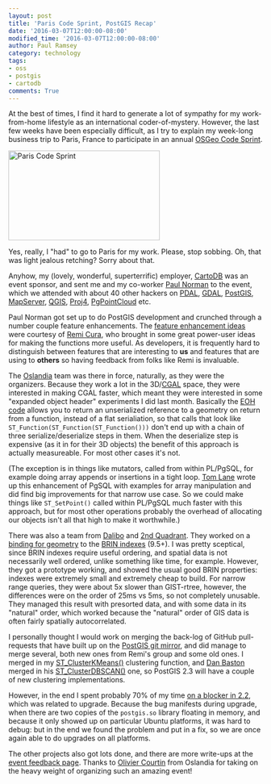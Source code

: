 ```yaml
---
layout: post
title: 'Paris Code Sprint, PostGIS Recap'
date: '2016-03-07T12:00:00-08:00'
modified_time: '2016-03-07T12:00:00-08:00'
author: Paul Ramsey
category: technology
tags:
- oss
- postgis
- cartodb
comments: True
---
```


At the best of times, I find it hard to generate a lot of 
sympathy for my work-from-home lifestyle as an international
coder-of-mystery. However, the last few weeks have been especially
difficult, as I try to explain my week-long business trip
to Paris, France to participate in an annual [OSGeo Code Sprint](https://wiki.osgeo.org/wiki/Paris_Code_Sprint_2016).

<a href="https://wiki.osgeo.org/wiki/Paris_Code_Sprint_2016"><img src="https://wiki.osgeo.org/images/archive/d/d1/20160204192143%21Logo-TOSPrint_Paris.png" height="178" width="300" alt= "Paris Code Sprint" /></a>

Yes, really, I "had" to go to Paris for my work. Please, 
stop sobbing. Oh, that was light jealous retching? Sorry about
that.

Anyhow, my (lovely, wonderful, superterrific) employer, [CartoDB](http://cartodb.com)
was an event sponsor, and sent me and my co-worker [Paul
Norman](https://github.com/pnorman) to the event, which we 
attended with about 40 other hackers on 
[PDAL](http://pdal.io), [GDAL](http://gdal.org), [PostGIS](http://postigs.net), 
[MapServer](http://mapserver.org), [QGIS](http://qgis.org), [Proj4](http://proj4.org),
[PgPointCloud](http://github.com/pgpointcloud) etc.

Paul Norman got set up to do PostGIS development and crunched through a
number couple feature enhancements. The [feature enhancement ideas](https://wiki.osgeo.org/wiki/Paris_Code_Sprint_2016_:_PostGIS_Agenda) were
courtesy of [Remi Cura](https://github.com/Remi-C), who brought in some great power-user ideas for
making the functions more useful. As developers, it is frequently hard
to distinguish between features that are interesting to **us** and features
that are using to **others** so having feedback from folks like
Remi is invaluable.

The [Oslandia](http://oslandia.com) team was there in force, naturally, as they were the
organizers. Because they work a lot in the 3D/[CGAL](http://www.cgal.org) 
space, they were interested in making CGAL faster, which meant they were
interested in some "expanded object header" experiments I did last
month. Basically the [EOH code](http://www.postgresql.org/message-id/20178.1423598435@sss.pgh.pa.us) allows you to return an unserialized
reference to a geometry on return from a function, instead of a flat
serialiation, so that calls that look like
`ST_Function(ST_Function(ST_Function()))` don't end up with a chain of
three serialize/deserialize steps in them. When the deserialize step
is expensive (as it in for their 3D objects) the benefit of this
approach is actually measureable. For most other cases it's not.

(The exception is in things like mutators, called from within
PL/PgSQL, for example doing array appends or insertions in a tight
loop. [Tom Lane](https://en.wikipedia.org/wiki/Tom_Lane_(computer_scientist)) wrote up this enhancement of PgSQL with examples for
array manipulation and did find big improvements for that narrow use
case. So we could make things like `ST_SetPoint()` called within
PL/PgSQL much faster with this
approach, but for most other operations probably the overhead of
allocating our objects isn't all that high to make it worthwhile.)

There was also a team from 
[Dalibo](http://www.dalibo.com/en/) and 
[2nd Quadrant](http://2ndquadrant.com). They worked on a 
[binding for geometry](http://blog.2ndquadrant.com/brin-postgis-codesprint2016-paris/)
to the 
[BRIN indexes](http://www.postgresql.org/docs/devel/static/brin-intro.html) (9.5+). 
I was pretty sceptical, since BRIN indexes require useful ordering, and
spatial data is not necessarily well ordered, unlike something like
time, for example. However, they got a prototype working, and showed
the usual good BRIN properties: indexes were extremely small and
extremely cheap to build. For narrow range queries, they were about 5x
slower than GIST-rtree, however, the differences were on the order of
25ms vs 5ms, so not completely unusable. They managed this result with
presorted data, and with some data in its "natural" order, which
worked because the "natural" order of GIS data is often fairly
spatially autocorrelated.

I personally thought I would work on merging the back-log of GitHub
pull-requests that have built up on the 
[PostGIS git mirror](https://github.com/postgis/postgis/pulls), 
and did manage to merge
several, both new ones from Remi's group and some old ones. I merged
in my 
[ST_ClusterKMeans()](http://postgis.net/docs/manual-dev/ST_ClusterKMeans.html)
clustering function, and [Dan Baston](https://github.com/dbaston) merged in his 
[ST_ClusterDBSCAN()](http://postgis.net/docs/manual-dev/ST_ClusterDBSCAN.html)
one, so PostGIS 2.3 will have a couple of new clustering implementations.

However, in the end I spent probably 70% of my time 
[on a blocker in 2.2](https://trac.osgeo.org/postgis/ticket/3429), 
which was related to upgrade. Because the bug manifests during
upgrade, when there are two copies of the `postgis.so` library floating
in memory, and because it only showed up on particular Ubuntu 
platforms, it was hard to debug: but in the end we found the problem
and put in a fix, so we are once again able to do upgrades on all
platforms. 

The other projects also got lots done, and there are more
write-ups at the [event feedback page](https://wiki.osgeo.org/wiki/Paris_Code_Sprint_2016_:_Feedback). 
Thanks to [Olivier Courtin](https://github.com/ocourtin) 
from Oslandia for taking on the heavy weight of 
organizing such an amazing event!

